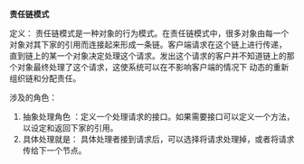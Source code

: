 **责任链模式**

定义：
责任链模式是一种对象的行为模式。在责任链模式中，很多对象由每一个对象对其下家的引用而连接起来形成一条链。客户端请求在这个链上进行传递，
直到链上的某一个对象决定处理这个请求。发出这个请求的客户并不知道链上的那个对象最终处理了这个请求，这使系统可以在不影响客户端的情况下
动态的重新组织链和分配责任。

涉及的角色：
1. 抽象处理角色 ：定义一个处理请求的接口。如果需要接口可以定义一个方法，以设定和返回下家的引用。
2. 具体处理就是： 具体处理者接到请求后，可以选择将请求处理掉，或者将请求传给下一个节点。
